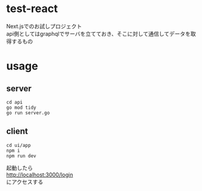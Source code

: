 # test-react
Next.jsでのお試しプロジェクト  
api側としてはgraphqlでサーバを立てておき、そこに対して通信してデータを取得するもの  

# usage
## server
```
cd api
go mod tidy
go run server.go
```

## client
```
cd ui/app
npm i
npm run dev
```
起動したら  
[http://localhost:3000/login](http://localhost:3000/login)  
にアクセスする
